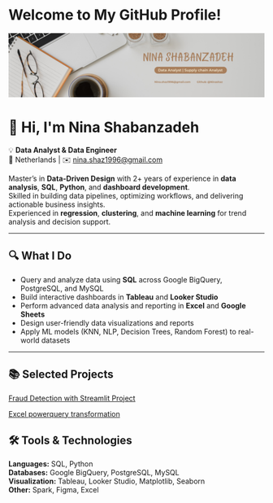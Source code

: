 # Welcome to My GitHub Profile!
![My photo](nini.png)
# 👋 Hi, I'm Nina Shabanzadeh

💡 **Data Analyst & Data Engineer**  
📍 Netherlands | ✉️ nina.shaz1996@gmail.com  

Master’s in **Data-Driven Design** with 2+ years of experience in **data analysis**, **SQL**, **Python**, and **dashboard development**.  
Skilled in building data pipelines, optimizing workflows, and delivering actionable business insights.  
Experienced in **regression**, **clustering**, and **machine learning** for trend analysis and decision support.  

---

## 🔍 What I Do
- Query and analyze data using **SQL** across Google BigQuery, PostgreSQL, and MySQL  
- Build interactive dashboards in **Tableau** and **Looker Studio**  
- Perform advanced data analysis and reporting in **Excel** and **Google Sheets**  
- Design user-friendly data visualizations and reports  
- Apply ML models (KNN, NLP, Decision Trees, Random Forest) to real-world datasets  

---

## 📚 Selected Projects
[Fraud Detection with Streamlit Project](https://github.com/Ninashaz/Fraud-Detection-with-Streamlit)

[Excel powerquery transformation](https://github.com/Ninashaz/excel-powerquery-transformation)

## 🛠️ Tools & Technologies
**Languages:** SQL, Python  
**Databases:** Google BigQuery, PostgreSQL, MySQL  
**Visualization:** Tableau, Looker Studio, Matplotlib, Seaborn  
**Other:** Spark, Figma, Excel  
